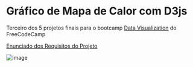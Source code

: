 # Gráfico de Mapa de Calor com D3js

Terceiro dos 5 projetos finais para o bootcamp [Data Visualization](https://www.freecodecamp.org/learn/data-visualization)  do FreeCodeCamp

[Enunciado dos Requisitos do Projeto](https://www.freecodecamp.org/portuguese/learn/data-visualization/data-visualization-projects/visualize-data-with-a-heat-map)


![image](https://github.com/dev-araujo/heat-map-d3js/assets/97068163/f3a6cab2-8fdf-4f90-a6cd-366666a1941c)
